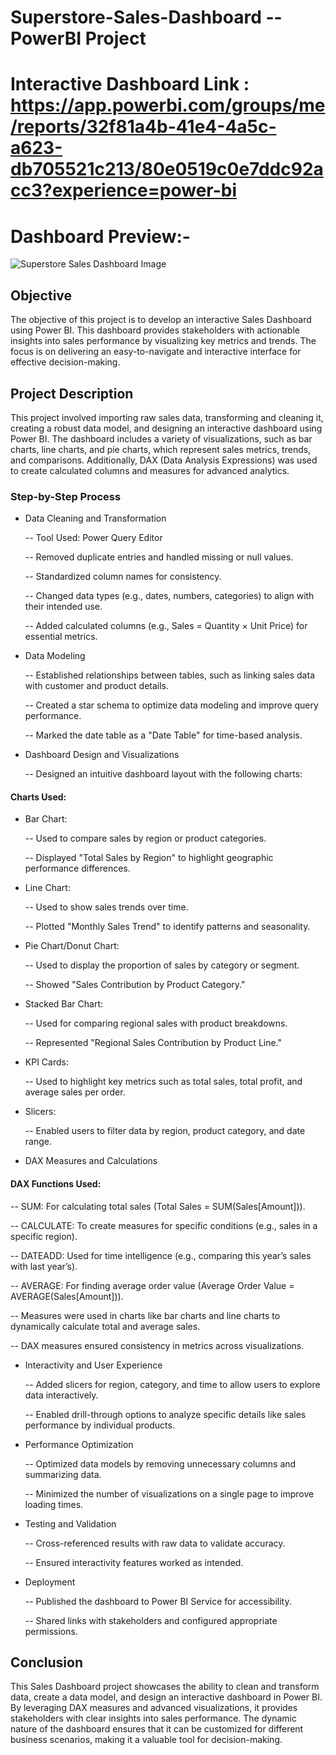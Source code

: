 # Superstore-Sales-Dashboard -- PowerBI Project 

# Interactive Dashboard Link : https://app.powerbi.com/groups/me/reports/32f81a4b-41e4-4a5c-a623-db705521c213/80e0519c0e7ddc92acc3?experience=power-bi

# Dashboard Preview:-
![Superstore Sales Dashboard Image ](https://github.com/user-attachments/assets/bb3d129f-bbd6-45bf-8ac6-df33bfaa2df6)

## Objective
The objective of this project is to develop an interactive Sales Dashboard using Power BI. This dashboard provides stakeholders with actionable insights into sales performance by visualizing key metrics and trends. The focus is on delivering an easy-to-navigate and interactive interface for effective decision-making.

## Project Description
This project involved importing raw sales data, transforming and cleaning it, creating a robust data model, and designing an interactive dashboard using Power BI. The dashboard includes a variety of visualizations, such as bar charts, line charts, and pie charts, which represent sales metrics, trends, and comparisons. Additionally, DAX (Data Analysis Expressions) was used to create calculated columns and measures for advanced analytics.

### Step-by-Step Process
- Data Cleaning and Transformation
  
  -- Tool Used: Power Query Editor
  
  -- Removed duplicate entries and handled missing or null values.

  -- Standardized column names for consistency.
  
  -- Changed data types (e.g., dates, numbers, categories) to align with their intended use.

  -- Added calculated columns (e.g., Sales = Quantity × Unit Price) for essential metrics.
- Data Modeling

  -- Established relationships between tables, such as linking sales data with customer and product details.

  -- Created a star schema to optimize data modeling and improve query performance.

  -- Marked the date table as a "Date Table" for time-based analysis.
- Dashboard Design and Visualizations
  
  -- Designed an intuitive dashboard layout with the following charts:

#### Charts Used:
- Bar Chart:
  
  -- Used to compare sales by region or product categories.

  -- Displayed "Total Sales by Region" to highlight geographic performance differences.
- Line Chart:
  
  -- Used to show sales trends over time.

  -- Plotted "Monthly Sales Trend" to identify patterns and seasonality.
- Pie Chart/Donut Chart:
  
  -- Used to display the proportion of sales by category or segment.

  -- Showed "Sales Contribution by Product Category."
- Stacked Bar Chart:
  
  -- Used for comparing regional sales with product breakdowns.

  -- Represented "Regional Sales Contribution by Product Line."
- KPI Cards:
  
  -- Used to highlight key metrics such as total sales, total profit, and average sales per order.
- Slicers:
  
  -- Enabled users to filter data by region, product category, and date range.
- DAX Measures and Calculations
#### DAX Functions Used:

  -- SUM: For calculating total sales (Total Sales = SUM(Sales[Amount])).

  -- CALCULATE: To create measures for specific conditions (e.g., sales in a specific region).

  -- DATEADD: Used for time intelligence (e.g., comparing this year’s sales with last year’s).

  -- AVERAGE: For finding average order value (Average Order Value = AVERAGE(Sales[Amount])).

  -- Measures were used in charts like bar charts and line charts to dynamically calculate total and average sales.

  -- DAX measures ensured consistency in metrics across visualizations.
- Interactivity and User Experience

  -- Added slicers for region, category, and time to allow users to explore data interactively.

  -- Enabled drill-through options to analyze specific details like sales performance by individual products.
- Performance Optimization
  
  -- Optimized data models by removing unnecessary columns and summarizing data.

  -- Minimized the number of visualizations on a single page to improve loading times.
- Testing and Validation
  
  -- Cross-referenced results with raw data to validate accuracy.

  -- Ensured interactivity features worked as intended.
- Deployment

  -- Published the dashboard to Power BI Service for accessibility.

  -- Shared links with stakeholders and configured appropriate permissions.
## Conclusion
This Sales Dashboard project showcases the ability to clean and transform data, create a data model, and design an interactive dashboard in Power BI. By leveraging DAX measures and advanced visualizations, it provides stakeholders with clear insights into sales performance. The dynamic nature of the dashboard ensures that it can be customized for different business scenarios, making it a valuable tool for decision-making.



